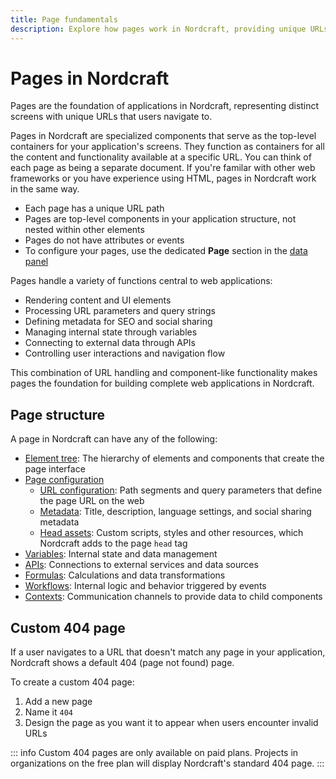 ```yaml
---
title: Page fundamentals
description: Explore how pages work in Nordcraft, providing unique URLs, metadata configuration, parameter handling and component containment.
---
```


# Pages in Nordcraft

Pages are the foundation of applications in Nordcraft, representing distinct screens with unique URLs that users navigate to.

Pages in Nordcraft are specialized components that serve as the top-level containers for your application's screens. They function as containers for all the content and functionality available at a specific URL. You can think of each page as being a separate document. If you're familar with other web frameworks or you have experience using HTML, pages in Nordcraft work in the same way.

- Each page has a unique URL path
- Pages are top-level components in your application structure, not nested within other elements
- Pages do not have attributes or events
- To configure your pages, use the dedicated **Page** section in the [data panel](/the-editor/data-panel)

Pages handle a variety of functions central to web applications:

- Rendering content and UI elements
- Processing URL parameters and query strings
- Defining metadata for SEO and social sharing
- Managing internal state through variables
- Connecting to external data through APIs
- Controlling user interactions and navigation flow

This combination of URL handling and component-like functionality makes pages the foundation for building complete web applications in Nordcraft.

## Page structure

A page in Nordcraft can have any of the following:

- [Element tree](/the-editor/element-tree): The hierarchy of elements and components that create the page interface
- [Page configuration](/pages/page-configuration)
  - [URL configuration](/pages/page-configuration#url-structure): Path segments and query parameters that define the page URL on the web
  - [Metadata](/pages/page-configuration#metadata): Title, description, language settings, and social sharing metadata
  - [Head assets](/pages/page-configuration#head-assets): Custom scripts, styles and other resources, which Nordcraft adds to the page `head` tag
- [Variables](/variables/overview): Internal state and data management
- [APIs](/connecting-data/overview): Connections to external services and data sources
- [Formulas](/formulas/overview): Calculations and data transformations
- [Workflows](/workflows/overview): Internal logic and behavior triggered by events
- [Contexts](/contexts/overview): Communication channels to provide data to child components

## Custom 404 page

If a user navigates to a URL that doesn't match any page in your application, Nordcraft shows a default 404 (page not found) page.

To create a custom 404 page:

1. Add a new page
2. Name it `404`
3. Design the page as you want it to appear when users encounter invalid URLs

::: info
Custom 404 pages are only available on paid plans. Projects in organizations on the free plan will display Nordcraft's standard 404 page.
:::
